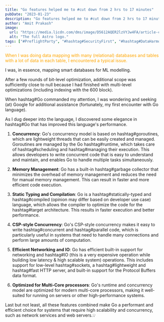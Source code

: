 ```yaml
---
title: "Go features helped me to #cut down from 2 hrs to 17 minutes"
pubDate: "2023-01-23"
description: "Go features helped me to #cut down from 2 hrs to 17 minutes"
author: "Amit Prakash"
image:
  url: "https://media.licdn.com/dms/image/D5612AQER2lzVYJw4FA/article-cover_image-shrink_720_1280/0/1674343490575?e=1713398400&v=beta&t=qefOcQD3H07UVN0SShp0Gyemhb598EmzGmTtGc1ZQ2Q"
  alt: "The full Astro logo."
tags: ["#PreflightParty", "#hashtag#SecurityFirst", "#hashtag#DataHarmony", "#hashtag#NoMoreWebWalls"]
---
```


<span style="color:orange">When I was doing data mapping with many (relational) databases and tables with a lot of data in each table, I encountered a typical issue.</span>

I was, in essence, mapping smart databases for ML modelling.

After a few rounds of bit-level optimization, additional scope was sufficiently close to null because I had finished with multi-level optimizations (including indexing with the 600 block).

When hashtag#Go commanded my attention, I was wondering and seeking (at) Google for additional assistance (fortunately, my first encounter with Go language).

As I dug deeper into the language, I discovered some elegance in hashtag#Go that has improved this language's performance.

1. **Concurrency**: Go's concurrency model is based on hashtag#goroutines, which are lightweight threads that can be easily created and managed. Goroutines are managed by the Go hashtag#runtime, which takes care of hashtag#scheduling and hashtag#managing their execution. This allows developers to write concurrent code that is easy to understand and maintain, and enables Go to handle multiple tasks simultaneously.

2. **Memory Management**: Go has a built-in hashtag#garbage collector that minimizes the overhead of memory management and reduces the need for manual memory management. This can result in faster and more efficient code execution.

3. **Static Typing and Compilation**: Go is a hashtag#statically-typed and hashtag#compiled (opinion may differ based on developer use case) language, which allows the compiler to optimize the code for the hashtag#target architecture. This results in faster execution and better performance.

4. **CSP-style Concurrency**: Go's CSP-style concurrency makes it easy to write hashtag#concurrent and hashtag#parallel code, which is particularly useful in systems that need to handle many connections and perform large amounts of computation.

5. **Efficient Networking and IO**: Go has efficient built-in support for networking and hashtag#IO (this is a very expensive operation while building low latency & high scalable system) operations. This includes support for low-level hashtag#sockets, a hashtag#lightweight and hashtag#fast HTTP server, and built-in support for the Protocol Buffers data format.

6. **Optimized for Multi-Core processors**: Go's runtime and concurrency model are optimized for modern multi-core processors, making it well-suited for running on servers or other high-performance systems.

Last but not least, all these features combined make Go a performant and efficient choice for systems that require high scalability and concurrency, such as network services and web servers.💡